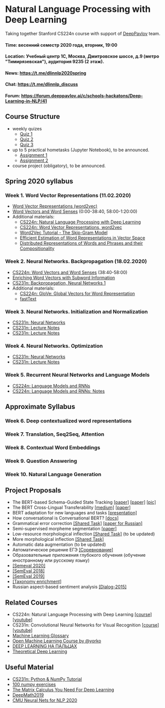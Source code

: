 # Natural Language Processing with Deep Learning
Taking together Stanford CS224n course with support of [DeepPavlov](https://deeppavlov.ai/) team.

#### Time: весенний семестр 2020 года, вторник, 19:00

#### Location: Учебный центр 1С, Москва, Дмитровское шоссе, д.9 (метро "Тимирязевская"), аудитория 9235 (2 этаж).

#### News: https://t.me/dlinnlp2020spring

#### Chat: https://t.me/dlinnlp_discuss

#### Forum: https://forum.deeppavlov.ai/c/schools-hackatons/Deep-Learning-in-NLP/41

## Course Structure

* weekly quizes
  * [Quiz 1](https://forms.gle/2Gjgq1ot1dFhQsNZ7)
  * [Quiz 2](https://forms.gle/1kUsvhcmNt7hXsRh7)
  * [Quiz 3](https://forms.gle/zyxKGxpwLi3FANE16)
* up to 5 practical hometasks (Jupyter Notebook), to be announced.
  * [Assignment 1](https://classroom.github.com/a/lU_lW_7H)
  * [Assignment 2](https://classroom.github.com/a/SvJ6u-QK)
* course project (obligatory), to be announced.

## Spring 2020 syllabus 

### Week 1. Word Vector Representations (11.02.2020)

* [Word Vector Representations (word2vec)](https://youtu.be/8rXD5-xhemo)
* [Word Vectors and Word Senses](https://youtu.be/kEMJRjEdNzM) (0:00-38:40, 58:00-1:20:00)
* Additional materials:
  * [CS224n: Natural Language Processing with Deep Learning](https://youtu.be/OQQ-W_63UgQ)
  * [CS224n: Word Vector Representations, word2vec](https://youtu.be/ERibwqs9p38)
  * [Word2Vec Tutorial - The Skip-Gram Model](http://mccormickml.com/2016/04/19/word2vec-tutorial-the-skip-gram-model)
  * [Efficient Estimation of Word Representations in Vector Space](https://arxiv.org/pdf/1301.3781.pdf)
  * [Distributed Representations of Words and Phrases and their Compositionality](https://arxiv.org/pdf/1310.4546.pdf)
 
### Week 2. Neural Networks. Backpropagation (18.02.2020)
 
 * [CS224n: Word Vectors and Word Senses](https://youtu.be/kEMJRjEdNzM) (38:40-58:00)
 * [Enriching Word Vectors with Subword Information](https://www.mitpressjournals.org/doi/pdfplus/10.1162/tacl_a_00051)
 * [CS231n: Backpropagation, Neural Networks 1](https://youtu.be/i94OvYb6noo)
 * Additional materials:
    * [CS224n: GloVe: Global Vectors for Word Representation](https://youtu.be/ASn7ExxLZws)
    * [fastText](https://youtu.be/CHcExDsDeHU)
    
### Week 3. Neural Networks. Initialization and Normalization
 * [CS231n: Neural Networks](https://www.youtube.com/watch?v=gYpoJMlgyXA)
 * [CS231n: Lecture Notes](http://cs231n.github.io/neural-networks-1)
 * [CS231n: Lecture Notes](http://cs231n.github.io/neural-networks-2)
  
### Week 4. Neural Networks. Optimization

 * [CS231n: Neural Networks](https://www.youtube.com/watch?v=hd_KFJ5ktUc)
 * [CS231n: Lecture Notes](http://cs231n.github.io/neural-networks-3)

### Week 5. Recurrent Neural Networks and Language Models

 * [CS224n: Language Models and RNNs](https://youtu.be/iWea12EAu6U)
 * [CS224n: Language Models and RNNs: Notes](http://web.stanford.edu/class/cs224n/readings/cs224n-2019-notes05-LM_RNN.pdf)
   
## Approximate Syllabus

### Week 6. Deep contextualized word representations

[comment]: <> (1. Deep contextualized word representations, Peters et al., 2018)

[comment]: <> (1. Universal Language Model Fine-tuning for Text Classification, Howard and Ruder, 2018)

[comment]: <> (1. towardsdatascience.com/elmo-helps-to-further-improve-your-word-embeddings-c6ed2c9df95f)

[comment]: <> (1. nlp.fast.ai)

[comment]: <> (1. jalammar.github.io/illustrated-bert)

[comment]: <> (https://youtu.be/Lg6MZw_OOLI)

### Week 7. Translation, Seq2Seq, Attention

[comment]: <> (Для подготовки к нему посмотрите вот эту лекцию cs224n:https://youtu.be/7m6noV5-l1E)

[comment]: <> (https://clck.ru/FQ8gR)

[comment]: <> (https://clck.ru/FS497)

### Week 8. Contextual Word Embeddings

### Week 9. Question Answering

### Week 10. Natural Language Generation

## Project Proposals
 * The BERT-based Schema-Guided State Tracking [[paper]](https://arxiv.org/pdf/1909.05855.pdf) [[paper]](https://arxiv.org/pdf/1910.03544.pdf) [[pic]](https://raw.githubusercontent.com/google-research-datasets/dstc8-schema-guided-dialogue/master/schema_guided_overview.png)
 * The BERT Cross-Lingual Transferability [[medium]](https://towardsdatascience.com/bert-based-cross-lingual-question-answering-with-deeppavlov-704242c2ac6f?source=friends_link&sk=b7aef1c29b8a8f067fe62e3bfbea2292) [[paper]](https://arxiv.org/pdf/1906.01502.pdf)
 * BERT adaptation for new languages and tasks [[presentation]](files/main_Huawei.pdf)
 * How conversational is Conversational BERT? [[docs]](http://docs.deeppavlov.ai/en/master/features/models/bert.html)
 * Grammatical error correction [[Shared Task]](https://www.cl.cam.ac.uk/research/nl/bea2019st) [[paper for Russian]](https://arxiv.org/pdf/1910.00353.pdf)
 * Semi-supervised morpheme segmentation [[paper]](https://www.aclweb.org/anthology/W19-4218.pdf)
 * Low-resource morphological inflection [[Shared Task]](https://sigmorphon.github.io/sharedtasks/2018/) (to be updated)
 * More morphological inflection [[Shared Task]](https://sigmorphon.github.io/sharedtasks/2020/)
 * Automatic data augmentation (to be updated)
 * Автоматическое решение ЕГЭ [[Соревнование]](https://ai-journey.ru/competitions)
 * Образовательные приложения глубокого обучения (обучение иностранному или русскому языку)
 * [[Semeval 2020]](http://alt.qcri.org/semeval2020/index.php?id=tasks)
 * [[SemEval 2018]](http://alt.qcri.org/semeval2018/index.php?id=tasks)
 * [[SemEval 2019]](http://alt.qcri.org/semeval2019/index.php?id=tasks)
 * [[Taxonomy enrichment]](https://competitions.codalab.org/competitions/22168)
 * Russian aspect-based sentiment analysis [[Dialog-2015]](http://www.dialog-21.ru/evaluation/2015/sentiment/)


## Related Courses
* CS224n: Natural Language Processing with Deep Learning [[course]](http://web.stanford.edu/class/cs224n/) [[youtube]](https://www.youtube.com/playlist?list=PLoROMvodv4rOhcuXMZkNm7j3fVwBBY42z)
* CS231n: Convolutional Neural Networks for Visual Recognition [[course]](http://cs231n.stanford.edu/) [[youtube]](https://www.youtube.com/playlist?list=PL3FW7Lu3i5JvHM8ljYj-zLfQRF3EO8sYv)
* [Machine Learning Glossary](https://clck.ru/FFZ2x)
* [Open Machine Learning Course by @yorko](http://mlcourse.ai)
* [DEEP LEARNING НА ПАЛЬЦАХ](http://dlcourse.ai)
* [Theoretical Deep Learning](https://github.com/deepmipt/tdl4)

## Useful Material
* [CS231n: Python & NumPy Tutorial](https://clck.ru/FKKEy)
* [100 numpy exercises](http://github.com/rougier/numpy-100)
* [The Matrix Calculus You Need For Deep Learning](https://arxiv.org/abs/1802.01528)
* [DeepMath2019](https://www.youtube.com/playlist?list=PLWQvhvMdDChzsThHFe4lYAff3pu2m0v2H)
* [CMU Neural Nets for NLP 2020](https://www.youtube.com/playlist?list=PL8PYTP1V4I8CJ7nMxMC8aXv8WqKYwj-aJ)
